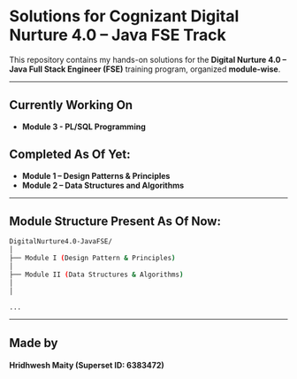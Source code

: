 # Solutions for Cognizant Digital Nurture 4.0 – Java FSE Track

This repository contains my hands-on solutions for the **Digital Nurture 4.0 – Java Full Stack Engineer (FSE)** training program, organized **module-wise**.

---

## Currently Working On

- **Module 3 - PL/SQL Programming**

## Completed As Of Yet:

- **Module 1 – Design Patterns & Principles**
- **Module 2 – Data Structures and Algorithms**

---

## Module Structure Present As Of Now:

```bash
DigitalNurture4.0-JavaFSE/
│
├── Module I (Design Pattern & Principles)
│
├── Module II (Data Structures & Algorithms)
│
│

...
```

---

## Made by

#### Hridhwesh Maity (Superset ID: 6383472)
